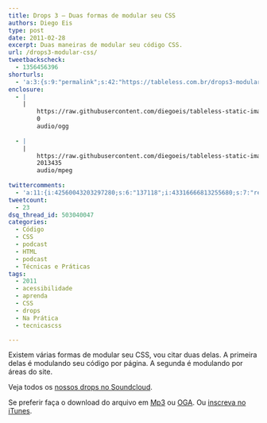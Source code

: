 ```yaml
---
title: Drops 3 – Duas formas de modular seu CSS
authors: Diego Eis
type: post
date: 2011-02-28
excerpt: Duas maneiras de modular seu código CSS.
url: /drops3-modular-css/
tweetbackscheck:
  - 1356456396
shorturls:
  - 'a:3:{s:9:"permalink";s:42:"https://tableless.com.br/drops3-modular-css";s:7:"tinyurl";s:26:"https://tinyurl.com/3vg92vh";s:4:"isgd";s:19:"https://is.gd/5C98Nw";}'
enclosure:
  - |
    |
        https://raw.githubusercontent.com/diegoeis/tableless-static-images/master/2011/02/drops3-modulando-css1.oga
        0
        audio/ogg
        
  - |
    |
        https://raw.githubusercontent.com/diegoeis/tableless-static-images/master/2011/02/drops3-modulando-css1.mp3
        2013435
        audio/mpeg
        
twittercomments:
  - 'a:11:{i:42560043203297280;s:6:"137118";i:43316666813255680;s:7:"retweet";i:42625458252152833;s:7:"retweet";i:42611223719710721;s:7:"retweet";i:42274535524941824;s:7:"retweet";i:158344326567563265;s:7:"retweet";i:158334064301051906;s:7:"retweet";i:161270009056854016;s:7:"retweet";i:161268687138074624;s:7:"retweet";i:161266676048986112;s:7:"retweet";i:161261199563038721;s:7:"retweet";}'
tweetcount:
  - 23
dsq_thread_id: 503040047
categories:
  - Código
  - CSS
  - podcast
  - HTML
  - podcast
  - Técnicas e Práticas
tags:
  - 2011
  - acessibilidade
  - aprenda
  - CSS
  - drops
  - Na Prática
  - tecnicascss

---
```

Existem várias formas de modular seu CSS, vou citar duas delas. A primeira delas é modulando seu código por página. A segunda é modulando por áreas do site.

<!--audio controls> 
<source src="https://raw.githubusercontent.com/diegoeis/tableless-static-images/master/2011/02/drops3-modulando-css1.oga" type="audio/ogg" />
<source src="https://raw.githubusercontent.com/diegoeis/tableless-static-images/master/2011/02/drops3-modulando-css1.mp3" type="audio/mpeg" />
 Se preferir faça o download do arquivo em <a href="https://raw.githubusercontent.com/diegoeis/tableless-static-images/master/2011/02/drops3-modulando-css1.mp3" title="Audio MP3 - Duas formas de modular se CSS">Mp3</a> ou <a href="https://raw.githubusercontent.com/diegoeis/tableless-static-images/master/2011/02/drops3-modulando-css1.oga" title="Audio OGG - Duas formas de modular se CSS">OGA</a>.
</audio-->



Veja todos os [nossos drops no Soundcloud][1].

Se preferir faça o download do arquivo em [Mp3][2] ou [OGA][3]. Ou [inscreva no iTunes][4].

 [1]: https://soundcloud.com/tableless
 [2]: https://raw.githubusercontent.com/diegoeis/tableless-static-images/master/2011/02/drops3-modulando-css1.mp3 "Audio MP3 - Duas formas de modular se CSS"
 [3]: https://raw.githubusercontent.com/diegoeis/tableless-static-images/master/2011/02/drops3-modulando-css1.oga "Audio OGG - Duas formas de modular se CSS"
 [4]: https://itunes.apple.com/us/podcast/tableless-desenvolvimento/id73330789 "Drops do Tableless no iTunes."
